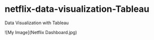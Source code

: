 # netflix-data-visualization-Tableau
Data Visualization with Tableau

![My Image](Netflix Dashboard.jpg)
